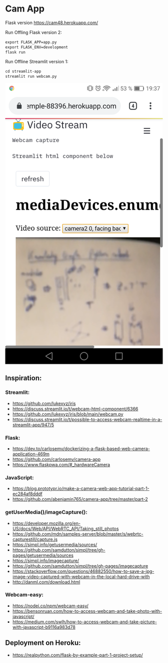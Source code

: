 # Cam App

Flask version https://cam48.herokuapp.com/

Run Offling Flask version 2:
```
export FLASK_APP=app.py
export FLASK_ENV=development
flask run
```

Run Offline Streamlit version 1:
```
cd streamlit-app
streamlit run webcam.py
```

![streamlit](streamlit-app/streamlit-cam-phone.png)

## Inspiration:

### Streamlit:
- https://github.com/lukexyz/iris
- https://discuss.streamlit.io/t/webcam-html-component/6366
- https://github.com/lukexyz/iris/blob/main/webcam.py
- https://discuss.streamlit.io/t/possible-to-access-webcam-realtime-in-a-streamlit-app/947/5

### Flask:
- https://dev.to/carlosemv/dockerizing-a-flask-based-web-camera-application-469m
- https://github.com/carlosemv/camera-app
- https://www.flaskpwa.com/#_hardwareCamera

### JavaScript:
- https://blog.prototypr.io/make-a-camera-web-app-tutorial-part-1-ec284af8dddf
- https://github.com/abenjamin765/camera-app/tree/master/part-2

### getUserMedia()/imageCapture():
- https://developer.mozilla.org/en-US/docs/Web/API/WebRTC_API/Taking_still_photos
- https://github.com/mdn/samples-server/blob/master/s/webrtc-capturestill/capture.js
- https://simpl.info/getusermedia/sources/
- https://github.com/samdutton/simpl/tree/gh-pages/getusermedia/sources
- https://simpl.info/imagecapture/
- https://github.com/samdutton/simpl/tree/gh-pages/imagecapture
- https://stackoverflow.com/questions/46882550/how-to-save-a-jpg-image-video-captured-with-webcam-in-the-local-hard-drive-with
- http://danml.com/download.html

### Webcam-easy:
- https://nodei.co/npm/webcam-easy/
- https://bensonruan.com/how-to-access-webcam-and-take-photo-with-javascript/
- https://medium.com/swlh/how-to-access-webcam-and-take-picture-with-javascript-b9116a983d78

## Deployment on Heroku:
- https://realpython.com/flask-by-example-part-1-project-setup/
